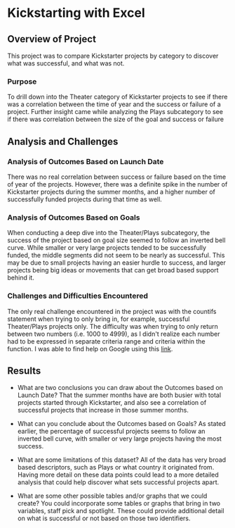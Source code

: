 # Kickstarting with Excel

## Overview of Project
This project was to compare Kickstarter projects by category to discover what was successful, and what was not.

### Purpose
To drill down into the Theater category of Kickstarter projects to see if there was a correlation between the time of year and the success or failure of a project.  Further insight came while analyzing the Plays subcategory to see if there was correlation between the size of the goal and success or failure
## Analysis and Challenges
 
### Analysis of Outcomes Based on Launch Date
There was no real correlation between success or failure based on the time of year of the projects.  However, there was a definite spike in the number of Kickstarter projects during the summer months, and a higher number of successfully funded projects during that time as well.

### Analysis of Outcomes Based on Goals
When conducting a deep dive into the Theater/Plays subcategory, the success of the project based on goal size seemed to follow an inverted bell curve.  While smaller or very large projects tended to be successfully funded, the middle segments did not seem to be nearly as successful.  This may be due to small projects having an easier hurdle to success, and larger projects being big ideas or movements that can get broad based support behind it.

### Challenges and Difficulties Encountered
The only real challenge encountered in the project was with the countifs statement when trying to only bring in, for example, successful Theater/Plays projects only.  The difficulty was when trying to only return between two numbers (i.e. 1000 to 4999), as I didn't realize each number had to be expressed in separate criteria range and criteria within the function.  I was able to find help on Google using this [link](https://www.extendoffice.com/documents/excel/2412-excel-count-cells-between-two-values.html).	

## Results

- What are two conclusions you can draw about the Outcomes based on Launch Date?
	That the summer months have are both busier with total projects started through Kickstarter, and also see a correlation of successful projects that increase in those summer months.

- What can you conclude about the Outcomes based on Goals?
	As stated earlier, the percentage of successful projects seems to follow an inverted bell curve, with smaller or very large projects having the most success.

- What are some limitations of this dataset?
	All of the data has very broad based descriptors, such as Plays or what country it originated from.  Having more detail on these data points could lead to a more detailed analysis that could help discover what sets successful projects apart.

- What are some other possible tables and/or graphs that we could create?
	You could incorporate some tables or graphs that bring in two variables, staff pick and spotlight.  These could provide additional detail on what is successful or not based on those two identifiers.
